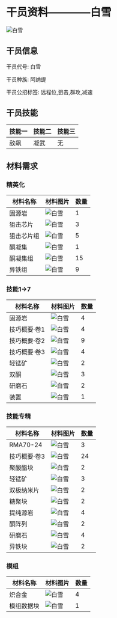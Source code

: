 # 干员资料————白雪

![白雪](./oprImages/白雪.png)

## 干员信息

干员代号: 白雪

干员种族: 阿纳缇

干员公招标签: 远程位,狙击,群攻,减速

## 干员技能

| 技能一       | 技能二   | 技能三 |
| ------------ | -------- | ------ |
| 敌飙 | 凝武 | 无 |

## 材料需求

### 精英化

| 材料名称      | 材料图片 | 数量  |
|---------|---------|-----|
| 固源岩 | ![白雪](./matIcons/固源岩.png)  |   1  |
| 狙击芯片 | ![白雪](./matIcons/狙击芯片.png)  |   3  |
| 狙击芯片组 | ![白雪](./matIcons/狙击芯片组.png)  |   5  |
| 酮凝集 | ![白雪](./matIcons/酮凝集.png)  |   1  |
| 酮凝集组 | ![白雪](./matIcons/酮凝集组.png)  |   15  |
| 异铁组 | ![白雪](./matIcons/异铁组.png)  |   9  |

### 技能1→7

| 材料名称      | 材料图片 | 数量  |
|---------|---------|-----|
| 固源岩 | ![白雪](./matIcons/固源岩.png)  |   4  |
| 技巧概要·卷1 | ![白雪](./matIcons/技巧概要·卷1.png)  |   4  |
| 技巧概要·卷2 | ![白雪](./matIcons/技巧概要·卷2.png)  |   9  |
| 技巧概要·卷3 | ![白雪](./matIcons/技巧概要·卷3.png)  |   4  |
| 轻锰矿 | ![白雪](./matIcons/轻锰矿.png)  |   2  |
| 双酮 | ![白雪](./matIcons/双酮.png)  |   3  |
| 研磨石 | ![白雪](./matIcons/研磨石.png)  |   2  |
| 装置 | ![白雪](./matIcons/装置.png)  |   1  |

### 技能专精

| 材料名称      | 材料图片 | 数量  |
|---------|---------|-----|
| RMA70-24 | ![白雪](./matIcons/RMA70-24.png)  |   3  |
| 技巧概要·卷3 | ![白雪](./matIcons/技巧概要·卷3.png)  |   24  |
| 聚酸酯块 | ![白雪](./matIcons/聚酸酯块.png)  |   2  |
| 轻锰矿 | ![白雪](./matIcons/轻锰矿.png)  |   3  |
| 双极纳米片 | ![白雪](./matIcons/双极纳米片.png)  |   2  |
| 糖聚块 | ![白雪](./matIcons/糖聚块.png)  |   2  |
| 提纯源岩 | ![白雪](./matIcons/提纯源岩.png)  |   4  |
| 酮阵列 | ![白雪](./matIcons/酮阵列.png)  |   2  |
| 研磨石 | ![白雪](./matIcons/研磨石.png)  |   4  |
| 异铁块 | ![白雪](./matIcons/异铁块.png)  |   2  |

### 模组

| 材料名称      | 材料图片 | 数量  |
|---------|---------|-----|
| 炽合金 | ![白雪](./matIcons/炽合金.png)  |   4  |
| 模组数据块 | ![白雪](./暂无材料图片)  |   1  |
